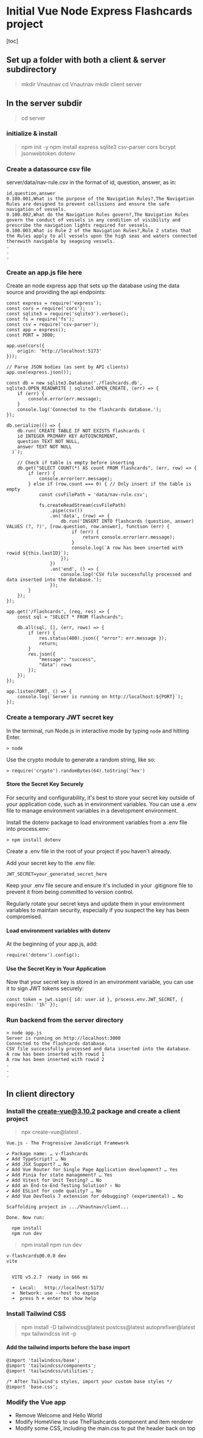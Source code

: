 # Initial Vue Node Express Flashcards project

[toc]

## Set up a folder with both a client & server subdirectory

> mkdir Vnautnav
> cd Vnautnav
> mkdir client server

## In the server subdir

> cd server

### initialize & install

> npm init -y
> npm install express sqlite3 csv-parser cors bcrypt jsonwebtoken dotenv

### Create a datasource csv file

server/data/nav-rule.csv in the format of id, question, answer, as in:

```
id,question,answer
0.100.001,What is the purpose of the Navigation Rules?,The Navigation Rules are designed to prevent collisions and ensure the safe navigation of vessels.
0.100.002,What do the Navigation Rules govern?,The Navigation Rules govern the conduct of vessels in any condition of visibility and prescribe the navigation lights required for vessels.
0.100.003,What is Rule 2 of the Navigation Rules?,Rule 2 states that the Rules apply to all vessels upon the high seas and waters connected therewith navigable by seagoing vessels.
.
.
.
```

### Create an app.js file here

Create an node express app that sets up the database using the data source and providing the api endpoints:

```
const express = require('express');
const cors = require('cors');
const sqlite3 = require('sqlite3').verbose();
const fs = require('fs');
const csv = require('csv-parser');
const app = express();
const PORT = 3000;

app.use(cors({
    origin: 'http://localhost:5173'
}));

// Parse JSON bodies (as sent by API clients)
app.use(express.json());

const db = new sqlite3.Database('./flashcards.db', sqlite3.OPEN_READWRITE | sqlite3.OPEN_CREATE, (err) => {
    if (err) {
        console.error(err.message);
    }
    console.log('Connected to the flashcards database.');
});

db.serialize(() => {
    db.run(`CREATE TABLE IF NOT EXISTS flashcards (
    id INTEGER PRIMARY KEY AUTOINCREMENT,
    question TEXT NOT NULL,
    answer TEXT NOT NULL
  )`);

    // Check if table is empty before inserting
    db.get("SELECT COUNT(*) AS count FROM flashcards", (err, row) => {
        if (err) {
            console.error(err.message);
        } else if (row.count === 0) { // Only insert if the table is empty
            const csvFilePath = 'data/nav-rule.csv';

            fs.createReadStream(csvFilePath)
                .pipe(csv())
                .on('data', (row) => {
                    db.run('INSERT INTO flashcards (question, answer) VALUES (?, ?)', [row.question, row.answer], function (err) {
                        if (err) {
                            return console.error(err.message);
                        }
                        console.log(`A row has been inserted with rowid ${this.lastID}`);
                    });
                })
                .on('end', () => {
                    console.log('CSV file successfully processed and data inserted into the database.');
                });
        }
    });
});

app.get('/flashcards', (req, res) => {
    const sql = "SELECT * FROM flashcards";

    db.all(sql, [], (err, rows) => {
        if (err) {
            res.status(400).json({ "error": err.message });
            return;
        }
        res.json({
            "message": "success",
            "data": rows
        });
    });
});

app.listen(PORT, () => {
    console.log(`Server is running on http://localhost:${PORT}`);
});

```

### Create a temporary JWT secret key

In the terminal, run Node.js in interactive mode by typing `node` and hitting Enter.

```
> node
```

Use the crypto module to generate a random string, like so:

```
> require('crypto').randomBytes(64).toString('hex')
```

#### Store the Secret Key Securely
For security and configurability, it's best to store your secret key outside of your application code, such as in environment variables. You can use a .env file to manage environment variables in a development environment.

Install the dotenv package to load environment variables from a .env file into process.env:

```
> npm install dotenv
```
Create a .env file in the root of your project if you haven't already.

Add your secret key to the .env file:

```
JWT_SECRET=your_generated_secret_here
```

Keep your .env file secure and ensure it's included in your .gitignore file to prevent it from being committed to version control.

Regularly rotate your secret keys and update them in your environment variables to maintain security, especially if you suspect the key has been compromised.

#### Load environment variables with dotenv

At the beginning of your app.js, add:

```
require('dotenv').config();
```

#### Use the Secret Key in Your Application

Now that your secret key is stored in an environment variable, you can use it to sign JWT tokens securely:

```
const token = jwt.sign({ id: user.id }, process.env.JWT_SECRET, { expiresIn: '1h' });
```

### Run backend from the server directory

```
> node app.js
Server is running on http://localhost:3000
Connected to the flashcards database.
CSV file successfully processed and data inserted into the database.
A row has been inserted with rowid 1
A row has been inserted with rowid 2
.
.
.
```



## In client directory

### Install the create-vue@3.10.2 package and create a client project

> npx create-vue@latest .

```
Vue.js - The Progressive JavaScript Framework

✔ Package name: … v-flashcards
✔ Add TypeScript? … No
✔ Add JSX Support? … No
✔ Add Vue Router for Single Page Application development? … Yes
✔ Add Pinia for state management? … Yes
✔ Add Vitest for Unit Testing? … No
✔ Add an End-to-End Testing Solution? › No
✔ Add ESLint for code quality? … No
✔ Add Vue DevTools 7 extension for debugging? (experimental) … No

Scaffolding project in .../Vnautnav/client...

Done. Now run:

  npm install
  npm run dev
```

> npm install
> npm run dev

```
v-flashcards@0.0.0 dev
vite


  VITE v5.2.7  ready in 666 ms

  ➜  Local:   http://localhost:5173/
  ➜  Network: use --host to expose
  ➜  press h + enter to show help
```

### Install Tailwind CSS

> npm install -D tailwindcss@latest postcss@latest autoprefixer@latest
> npx tailwindcss init -p

#### Add the tailwind imports before the base import

```
@import 'tailwindcss/base';
@import 'tailwindcss/components';
@import 'tailwindcss/utilities';

/* After Tailwind's styles, import your custom base styles */
@import 'base.css';
```

### Modify the Vue app

* Remove Welcome and Hello World
* Modify HomeView to use TheFlashcards component and item renderer
* Modify some CSS, including the main.css to put the header back on top
